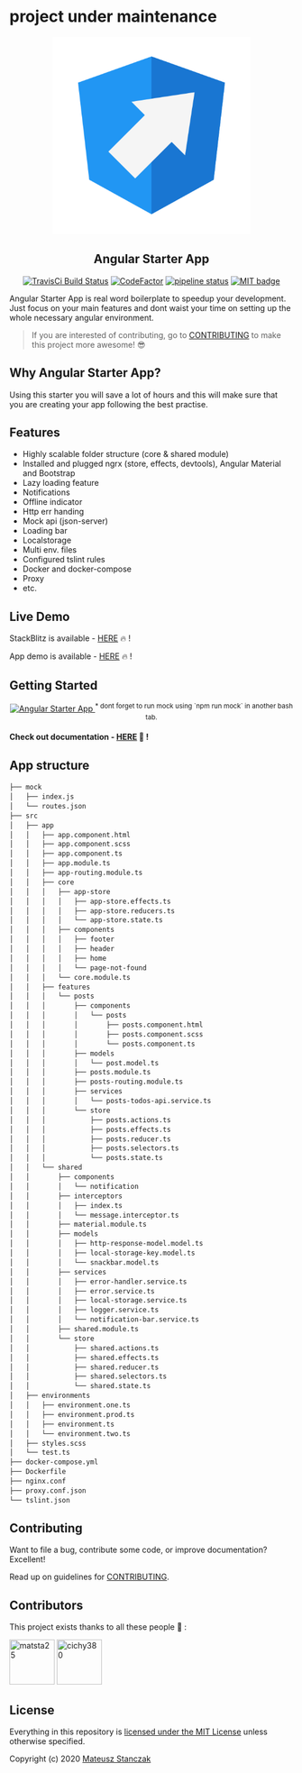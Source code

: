 <h1> project under maintenance</h1>

<p align="center">
    <a href="https://matsta25.gitlab.io/angular-starter-app/docs/">
        <img src="https://raw.githubusercontent.com/matsta25/angular-starter-app/master/src/assets/logo.svg?sanitize=true" alt="Angular Starter App" height="350px">
    </a>
</p>
    
<h2 align="center">Angular Starter App</h2>

<p align="center">
    <a href="https://travis-ci.org/github/matsta25/angular-starter-app"><img src="https://travis-ci.org/matsta25/angular-starter-app.svg?branch=master" alt="TravisCi Build Status"/></a>
    <a href="https://www.codefactor.io/repository/github/matsta25/angular-starter-app"><img src="https://www.codefactor.io/repository/github/matsta25/angular-starter-app/badge" alt="CodeFactor" /></a>
    <!---
        TODO: add custom badge below: 'pipeline' => 'docs'
        https://medium.com/@iffi33/adding-custom-badges-to-gitlab-a9af8e3f3569
    --->
    <a href="https://gitlab.com/matsta25/angular-starter-app/-/commits/master"><img alt="pipeline status" src="https://gitlab.com/matsta25/angular-starter-app/badges/master/pipeline.svg?job=docs" /></a>
    <a href="https://opensource.org/licenses/MIT"><img src="http://img.shields.io/badge/license-MIT-brightgreen.svg" alt="MIT badge"/></a>
</p>

Angular Starter App is real word boilerplate to speedup your development. 
Just focus on your main features and dont waist your time on setting up the whole necessary angular environment.

> If you are interested of contributing, go to [CONTRIBUTING](https://github.com/matsta25/angular-starter-app/blob/master/CONTRIBUTING.md) to make this project more awesome! :sunglasses:

## Why Angular Starter App?

Using this starter you will save a lot of hours and this will make sure that you are creating your app following the best practise. 

## Features

   - Highly scalable folder structure (core & shared module)
   - Installed and plugged ngrx (store, effects, devtools), Angular Material and Bootstrap
   - Lazy loading feature
   - Notifications 
   - Offline indicator
   - Http err handing
   - Mock api (json-server)
   - Loading bar
   - Localstorage
   - Multi env. files
   - Configured tslint rules
   - Docker and docker-compose
   - Proxy
   - etc.

## Live Demo

StackBlitz is available - [HERE](https://stackblitz.com/github/matsta25/angular-starter-app) :fire: !

App demo is available - [HERE](https://matsta25.github.io/angular-starter-app) :fire: !

## Getting Started

<p align="center">
    <a href="https://matsta25.gitlab.io/angular-starter-app/docs/#/quick-start">
        <img src="https://raw.githubusercontent.com/matsta25/angular-starter-app/master/quick-start-demo.svg?sanitize=true" alt="Angular Starter App">
    </a>
    <sup>* dont forget to run mock using `npm run mock` in another bash tab.</sup>
</p>

**Check out documentation - [HERE](https://matsta25.gitlab.io/angular-starter-app/docs/) :scroll: !**

## App structure


```bash
├── mock
│   ├── index.js
│   └── routes.json
├── src
│   ├── app
│   │   ├── app.component.html
│   │   ├── app.component.scss
│   │   ├── app.component.ts
│   │   ├── app.module.ts
│   │   ├── app-routing.module.ts
│   │   ├── core
│   │   │   ├── app-store
│   │   │   │   ├── app-store.effects.ts
│   │   │   │   ├── app-store.reducers.ts
│   │   │   │   └── app-store.state.ts
│   │   │   ├── components
│   │   │   │   ├── footer
│   │   │   │   ├── header
│   │   │   │   ├── home
│   │   │   │   └── page-not-found
│   │   │   └── core.module.ts
│   │   ├── features
│   │   │   └── posts
│   │   │       ├── components
│   │   │       │   └── posts
│   │   │       │       ├── posts.component.html
│   │   │       │       ├── posts.component.scss
│   │   │       │       └── posts.component.ts
│   │   │       ├── models
│   │   │       │   └── post.model.ts
│   │   │       ├── posts.module.ts
│   │   │       ├── posts-routing.module.ts
│   │   │       ├── services
│   │   │       │   └── posts-todos-api.service.ts
│   │   │       └── store
│   │   │           ├── posts.actions.ts
│   │   │           ├── posts.effects.ts
│   │   │           ├── posts.reducer.ts
│   │   │           ├── posts.selectors.ts
│   │   │           └── posts.state.ts
│   │   └── shared
│   │       ├── components
│   │       │   └── notification
│   │       ├── interceptors
│   │       │   ├── index.ts
│   │       │   └── message.interceptor.ts
│   │       ├── material.module.ts
│   │       ├── models
│   │       │   ├── http-response-model.model.ts
│   │       │   ├── local-storage-key.model.ts
│   │       │   └── snackbar.model.ts
│   │       ├── services
│   │       │   ├── error-handler.service.ts
│   │       │   ├── error.service.ts
│   │       │   ├── local-storage.service.ts
│   │       │   ├── logger.service.ts
│   │       │   └── notification-bar.service.ts
│   │       ├── shared.module.ts
│   │       └── store
│   │           ├── shared.actions.ts
│   │           ├── shared.effects.ts
│   │           ├── shared.reducer.ts
│   │           ├── shared.selectors.ts
│   │           └── shared.state.ts
│   ├── environments
│   │   ├── environment.one.ts
│   │   ├── environment.prod.ts
│   │   ├── environment.ts
│   │   └── environment.two.ts
│   ├── styles.scss
│   └── test.ts
├── docker-compose.yml
├── Dockerfile
├── nginx.conf
├── proxy.conf.json
└── tslint.json
```

## Contributing

Want to file a bug, contribute some code, or improve documentation? Excellent!

Read up on guidelines for [CONTRIBUTING](https://github.com/matsta25/angular-starter-app/blob/master/CONTRIBUTING.md).

## Contributors

This project exists thanks to all these people :muscle: :

[//]: contributor-faces

<a href="https://github.com/matsta25"><img src="https://avatars2.githubusercontent.com/u/32844571?v=4" title="matsta25" width="80" height="80"></a>
<a href="https://github.com/cichy380"><img src="https://avatars2.githubusercontent.com/u/5628124?&v=4" title="cichy380" width="80" height="80"></a>

## License

Everything in this repository is [licensed under the MIT License][license] unless otherwise specified.

Copyright (c) 2020 [Mateusz Stanczak]

[license]: https://github.com/matsta25/angular-starter-app/blob/master/LICENSE
[Mateusz Stanczak]: https://github.com/matsta25
